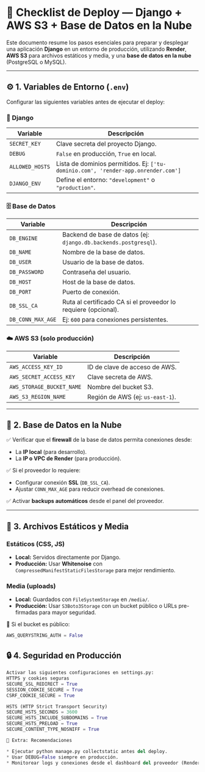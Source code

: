 # 🧾 Checklist de Deploy — Django + AWS S3 + Base de Datos en la Nube

Este documento resume los pasos esenciales para preparar y desplegar una aplicación **Django** en un entorno de producción, utilizando **Render**, **AWS S3** para archivos estáticos y media, y una **base de datos en la nube** (PostgreSQL o MySQL).

---

## ⚙️ 1. Variables de Entorno (`.env`)

Configurar las siguientes variables antes de ejecutar el deploy:

### 🔐 Django
| Variable | Descripción |
|-----------|--------------|
| `SECRET_KEY` | Clave secreta del proyecto Django. |
| `DEBUG` | `False` en producción, `True` en local. |
| `ALLOWED_HOSTS` | Lista de dominios permitidos. Ej: `['tu-dominio.com', 'render-app.onrender.com']` |
| `DJANGO_ENV` | Define el entorno: `"development"` o `"production"`. |

### 🗄️ Base de Datos
| Variable | Descripción |
|-----------|--------------|
| `DB_ENGINE` | Backend de base de datos (ej: `django.db.backends.postgresql`). |
| `DB_NAME` | Nombre de la base de datos. |
| `DB_USER` | Usuario de la base de datos. |
| `DB_PASSWORD` | Contraseña del usuario. |
| `DB_HOST` | Host de la base de datos. |
| `DB_PORT` | Puerto de conexión. |
| `DB_SSL_CA` | Ruta al certificado CA si el proveedor lo requiere (opcional). |
| `DB_CONN_MAX_AGE` | Ej: `600` para conexiones persistentes. |

### ☁️ AWS S3 (solo producción)
| Variable | Descripción |
|-----------|--------------|
| `AWS_ACCESS_KEY_ID` | ID de clave de acceso de AWS. |
| `AWS_SECRET_ACCESS_KEY` | Clave secreta de AWS. |
| `AWS_STORAGE_BUCKET_NAME` | Nombre del bucket S3. |
| `AWS_S3_REGION_NAME` | Región de AWS (ej: `us-east-1`). |

---

## 🧩 2. Base de Datos en la Nube

✅ Verificar que el **firewall** de la base de datos permita conexiones desde:
- La **IP local** (para desarrollo).
- La **IP o VPC de Render** (para producción).

✅ Si el proveedor lo requiere:
- Configurar conexión **SSL** (`DB_SSL_CA`).
- Ajustar `CONN_MAX_AGE` para reducir overhead de conexiones.

✅ Activar **backups automáticos** desde el panel del proveedor.

---

## 🧱 3. Archivos Estáticos y Media

### Estáticos (CSS, JS)
- **Local:** Servidos directamente por Django.
- **Producción:** Usar **Whitenoise** con `CompressedManifestStaticFilesStorage` para mejor rendimiento.

### Media (uploads)
- **Local:** Guardados con `FileSystemStorage` en `/media/`.
- **Producción:** Usar `S3Boto3Storage` con un bucket público o URLs pre-firmadas para mayor seguridad.

📄 Si el bucket es público:
```python
AWS_QUERYSTRING_AUTH = False
```

## 🔒 4. Seguridad en Producción
```python
Activar las siguientes configuraciones en settings.py:
HTTPS y cookies seguras
SECURE_SSL_REDIRECT = True
SESSION_COOKIE_SECURE = True
CSRF_COOKIE_SECURE = True

HSTS (HTTP Strict Transport Security)
SECURE_HSTS_SECONDS = 3600
SECURE_HSTS_INCLUDE_SUBDOMAINS = True
SECURE_HSTS_PRELOAD = True
SECURE_CONTENT_TYPE_NOSNIFF = True

🧰 Extra: Recomendaciones

* Ejecutar python manage.py collectstatic antes del deploy.
* Usar DEBUG=False siempre en producción.
* Monitorear logs y conexiones desde el dashboard del proveedor (Render, AWS, etc).
```